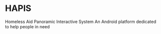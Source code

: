 # HAPIS
Homeless Aid Panoramic Interactive System
An Android platform dedicated to help  people in need
